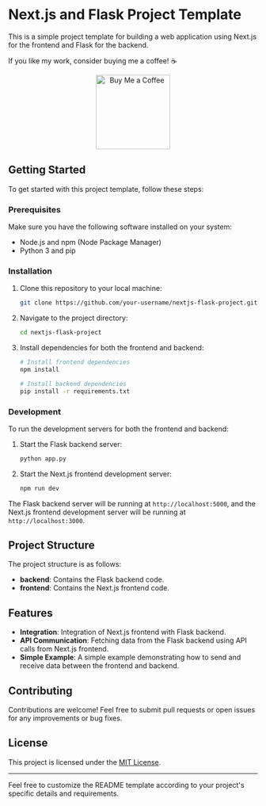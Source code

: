 # Next.js and Flask Project Template

This is a simple project template for building a web application using Next.js for the frontend and Flask for the backend.

If you like my work, consider buying me a coffee! ☕️
<div align="center">
<a href="https://www.buymeacoffee.com/bogusdeck" target="_blank">
    <img src="https://cdn.buymeacoffee.com/buttons/v2/default-yellow.png" alt="Buy Me a Coffee" width="150" />
</a>
</div>


## Getting Started

To get started with this project template, follow these steps:

### Prerequisites

Make sure you have the following software installed on your system:

- Node.js and npm (Node Package Manager)
- Python 3 and pip

### Installation

1. Clone this repository to your local machine:

   ```bash
   git clone https://github.com/your-username/nextjs-flask-project.git
   ```

2. Navigate to the project directory:

   ```bash
   cd nextjs-flask-project
   ```

3. Install dependencies for both the frontend and backend:

   ```bash
   # Install frontend dependencies
   npm install

   # Install backend dependencies
   pip install -r requirements.txt
   ```

### Development

To run the development servers for both the frontend and backend:

1. Start the Flask backend server:

   ```bash
   python app.py
   ```

2. Start the Next.js frontend development server:

   ```bash
   npm run dev
   ```

The Flask backend server will be running at `http://localhost:5000`, and the Next.js frontend development server will be running at `http://localhost:3000`.

## Project Structure

The project structure is as follows:

- **backend**: Contains the Flask backend code.
- **frontend**: Contains the Next.js frontend code.

## Features

- **Integration**: Integration of Next.js frontend with Flask backend.
- **API Communication**: Fetching data from the Flask backend using API calls from Next.js frontend.
- **Simple Example**: A simple example demonstrating how to send and receive data between the frontend and backend.

## Contributing

Contributions are welcome! Feel free to submit pull requests or open issues for any improvements or bug fixes.

## License

This project is licensed under the [MIT License](LICENSE).

---

Feel free to customize the README template according to your project's specific details and requirements.
